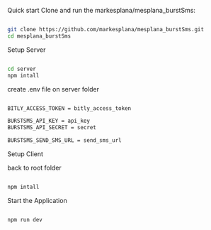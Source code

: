 Quick start
Clone and run the markesplana/mesplana_burstSms:

```sh

git clone https://github.com/markesplana/mesplana_burstSms.git
cd mesplana_burstSms

```

Setup Server
```sh

cd server
npm intall

```

create .env file on server folder

```sh

BITLY_ACCESS_TOKEN = bitly_access_token

BURSTSMS_API_KEY = api_key
BURSTSMS_API_SECRET = secret

BURSTSMS_SEND_SMS_URL = send_sms_url

```
 Setup Client 

 back to root folder

 ```sh
 
npm intall

```

Start the Application

 ```sh

npm run dev

```
